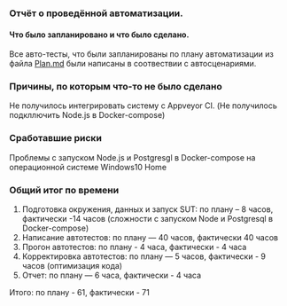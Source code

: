 ### Отчёт о проведённой автоматизации.

#### Что было запланировано и что было сделано.

Все авто-тесты, что были запланированы по плану автоматизации из файла [Plan.md](https://github.com/anmak70/aqa-diplom/blob/master/Plan.md)
были написаны в соотвествии с автосценариями.

### Причины, по которым что-то не было сделано
Не получилось интегрировать систему с Appveyor CI. (Не получилось подкллючить Node.js в Docker-compose)

### Сработавшие риски
Проблемы с запуском Node.js и Postgresgl в Docker-compose на операционной системе Windows10 Home

### Общий итог по времени
1. Подготовка окружения, данных и запуск SUT: по плану – 8 часов, фактически -14 часов (сложности с запуском Node и Postgresql в Docker-compose)
2. Написание автотестов: по плану — 40 часов, фактически 40 часов
3. Прогон автотестов: по плану - 4 часа, фактически - 4 часа 
4. Корректировка автотестов: по плану — 5 часов, фактически - 9 часов (оптимизация кода)
5. Отчет: по плану — 6 часа, фактически - 4 часа

Итого: по плану - 61, фактически - 71
